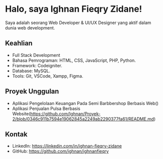 # Halo, saya Ighnan Fieqry Zidane!
Saya adalah seorang Web Developer & UI/UX Designer yang aktif dalam dunia web development.

## Keahlian
- Full Stack Development
- Bahasa Pemrograman: HTML, CSS, JavaScript, PHP, Python.
- Framework: Codeigniter.
- Database: MySQL.
- Tools: Git, VSCode, Xampp, Figma.

## Proyek Unggulan
- Aplikasi Pengelolaan Keuangan Pada Semi Barbbershop Berbasis Web()
- Aplikasi Penjualan Pulsa Berbasis Website(https://github.com/Ighnan/Proyek-2/blob/0346c911b7594e19062845a2249ab2290377fa61/README.md)

## Kontak
- LinkedIn: https://linkedin.com/in/ighnan-fieqry-zidane
- GitHub: https://github.com/ighnan/ighnanfieqry

